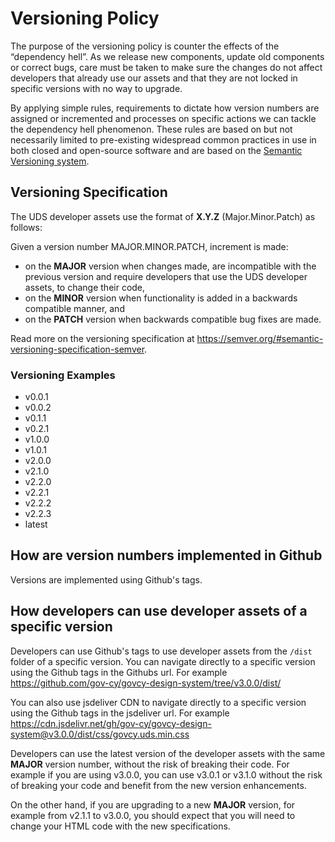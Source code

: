 # Versioning Policy

The purpose of the versioning policy is counter the effects of the “dependency hell”. As we release new components, update old components or correct bugs, care must be taken to make sure the changes do not affect developers that already use our assets and that they are not locked in specific versions with no way to upgrade.

By applying simple rules, requirements to dictate how version numbers are assigned or incremented and processes on specific actions we can tackle the dependency hell phenomenon. These rules are based on but not necessarily limited to pre-existing widespread common practices in use in both closed and open-source software and are based on the [Semantic Versioning system](https://semver.org/).

## Versioning Specification​

The UDS developer assets use the format of **X.Y.Z** (Major.Minor.Patch) as follows:

Given a version number MAJOR.MINOR.PATCH, increment is made:
- on the **MAJOR** version when changes made, are incompatible with the previous version and require developers that use the UDS developer assets, to change their code,
- on the **MINOR** version when functionality is added in a backwards compatible manner, and
- on the **PATCH** version when backwards compatible bug fixes are made.

Read more on the versioning specification at https://semver.org/#semantic-versioning-specification-semver.

### Versioning Examples​
- v0.0.1
- v0.0.2
- v0.1.1
- v0.2.1
- v1.0.0
- v1.0.1
- v2.0.0
- v2.1.0
- v2.2.0
- v2.2.1
- v2.2.2
- v2.2.3
- latest

## How are version numbers implemented in Github

Versions are implemented using Github's tags.

## How developers can use developer assets of a specific version

Developers can use Github's tags to use developer assets from the `/dist` folder of a specific version. You can navigate directly to a specific version using the Github tags in the Githubs url. For example https://github.com/gov-cy/govcy-design-system/tree/v3.0.0/dist/

You can also use jsdeliver CDN to navigate directly to a specific version using the Github tags in the jsdeliver url. For example https://cdn.jsdelivr.net/gh/gov-cy/govcy-design-system@v3.0.0/dist/css/govcy.uds.min.css

Developers can use the latest version of the developer assets with the same **MAJOR** version number, without the risk of breaking their code. For example if you are using v3.0.0, you can use v3.0.1 or v3.1.0 without the risk of breaking your code and benefit from the new version enhancements.

On the other hand, if you are upgrading to a new **MAJOR** version, for example from v2.1.1 to v3.0.0, you should expect that you will need to change your HTML code with the new specifications. 
